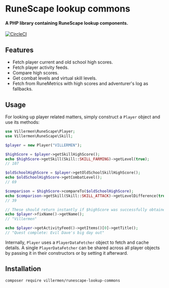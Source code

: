 # RuneScape lookup commons

#### A PHP library containing RuneScape lookup components.

[![CircleCI](https://circleci.com/gh/villermen/runescape-lookup-commons.svg?style=svg)](https://circleci.com/gh/villermen/runescape-lookup-commons)

## Features

- Fetch player current and old school high scores.
- Fetch player activity feeds.
- Compare high scores.
- Get combat levels and virtual skill levels.
- Fetch from RuneMetrics with high scores and adventurer's log as fallbacks.

## Usage

For looking up player related matters, simply construct a `Player` object and use its methods:

```php
use Villermen\RuneScape\Player;
use Villermen\RuneScape\Skill;

$player = new Player("VILLERMEN");

$highScore = $player->getSkillHighScore();
echo $highScore->getSkill(Skill::SKILL_FARMING)->getLevel(true);
// 107

$oldSchoolHighScore = $player->getOldSchoolSkillHighScore();
echo $oldSchoolHighScore->getCombatLevel();
// 69

$comparison = $highScore->compareTo($oldSchoolHighScore);
echo $comparison->getSkill(Skill::SKILL_ATTACK)->getLevelDifference(true);
// 39

// These should return instantly if $highScore was successfully obtained from RuneMetrics
echo $player->fixName()->getName();
// "Villermen"

echo $player->getActivityFeed()->getItems()[0]->getTitle();
// "Quest complete: Evil Dave's big day out"
```

Internally, `Player` uses a `PlayerDataFetcher` object to fetch and cache details.
A single `PlayerDataFetcher` can be shared across all player objects by passing it in their constructors or by setting it afterward.

## Installation

`composer require villermen/runescape-lookup-commons`
